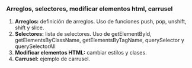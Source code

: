 ### Arreglos, selectores, modificar elementos html, carrusel
1. **Arreglos:** definición de arreglos. Uso de funciones push, pop, unshift, shift y slice.
2. **Selectores:** lista de selectores. Uso de getElementById, getElementsByClassName, getElementsByTagName, querySelector y querySelectorAll
3. **Modificar elementos HTML:** cambiar estilos y clases.
4. **Carrusel:** ejemplo de carrusel.